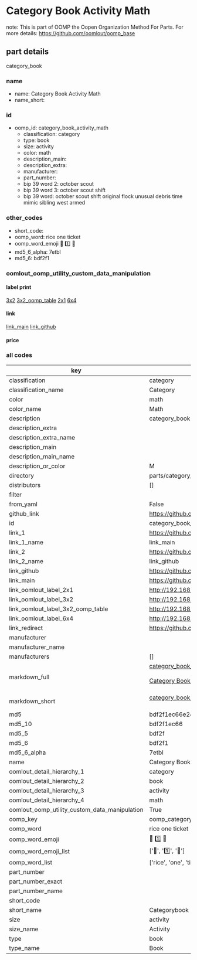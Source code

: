 # Category Book Activity Math  

note: This is part of OOMP the Oopen Organization Method For Parts. For more details: https://github.com/oomlout/oomp_base

##  part details
  



category_book



### name
* name: Category Book Activity Math
* name_short: 
### id
* oomp_id: category_book_activity_math
  * classification: category
  * type: book
  * size: activity
  * color: math
  * description_main: 
  * description_extra: 
  * manufacturer: 
  * part_number: 
  * bip 39 word 2: october scout
  * bip 39 word 3: october scout shift
  * bip 39 word: october scout shift original flock unusual debris time mimic sibling west armed

### other_codes
* short_code: 
* oomp_word: rice one ticket
* oomp_word_emoji :rice: :one: :ticket:
* md5_6_alpha: 7etbl
* md5_6: bdf2f1






### oomlout_oomp_utility_custom_data_manipulation
#### label print
[3x2](http://192.168.1.245:1112/?label=oomp%207etbl)
[3x2_oomp_table](http://192.168.1.108:1112/?label=oomp%207etbl)
[2x1](http://192.168.1.242:1112/?label=oomp%207etbl)
[6x4](http://192.168.1.55:1112/?label=oomp%207etbl)    

#### link

[link_main](https://github.com/oomlout/oomlout_oomp_version_1_messy/tree/main/parts/category_book_activity_math) [link_github](https://github.com/oomlout/oomlout_oomp_version_1_messy/tree/main/parts/category_book_activity_math)                             

#### price







### all codes 
| key | value |  
| --- | --- |  
| classification | category |  
| classification_name | Category |  
| color | math |  
| color_name | Math |  
| description | category_book |  
| description_extra |  |  
| description_extra_name |  |  
| description_main |  |  
| description_main_name |  |  
| description_or_color | M  |  
| directory | parts/category_book_activity_math |  
| distributors | [] |  
| filter |  |  
| from_yaml | False |  
| github_link | https://github.com/oomlout/oomlout_oomp_part_src/tree/main/parts/category_book_activity_math |  
| id | category_book_activity_math |  
| link_1 | https://github.com/oomlout/oomlout_oomp_version_1_messy/tree/main/parts/category_book_activity_math |  
| link_1_name | link_main |  
| link_2 | https://github.com/oomlout/oomlout_oomp_version_1_messy/tree/main/parts/category_book_activity_math |  
| link_2_name | link_github |  
| link_github | https://github.com/oomlout/oomlout_oomp_version_1_messy/tree/main/parts/category_book_activity_math |  
| link_main | https://github.com/oomlout/oomlout_oomp_version_1_messy/tree/main/parts/category_book_activity_math |  
| link_oomlout_label_2x1 | http://192.168.1.242:1112/?label=oomp%207etbl |  
| link_oomlout_label_3x2 | http://192.168.1.245:1112/?label=oomp%207etbl |  
| link_oomlout_label_3x2_oomp_table | http://192.168.1.108:1112/?label=oomp%207etbl |  
| link_oomlout_label_6x4 | http://192.168.1.55:1112/?label=oomp%207etbl |  
| link_redirect | https://github.com/oomlout/oomlout_oomp_version_1_messy/tree/main/parts/category_book_activity_math |  
| manufacturer |  |  
| manufacturer_name |  |  
| manufacturers | [] |  
| markdown_full | [category_book_activity_math](none)<br>[](none)<br>[Category Book Activity Math](none)<br><br> |  
| markdown_short | [category_book_activity_math](none)<br><br> |  
| md5 | bdf2f1ec66e2470fb92ca9cb8bb054c8 |  
| md5_10 | bdf2f1ec66 |  
| md5_5 | bdf2f |  
| md5_6 | bdf2f1 |  
| md5_6_alpha | 7etbl |  
| name | Category Book Activity Math |  
| oomlout_detail_hierarchy_1 | category |  
| oomlout_detail_hierarchy_2 | book |  
| oomlout_detail_hierarchy_3 | activity |  
| oomlout_detail_hierarchy_4 | math |  
| oomlout_oomp_utility_custom_data_manipulation | True |  
| oomp_key | oomp_category_book_activity_math |  
| oomp_word | rice one ticket |  
| oomp_word_emoji | :rice: :one: :ticket: |  
| oomp_word_emoji_list | [':rice:', ':one:', ':ticket:'] |  
| oomp_word_list | ['rice', 'one', 'ticket'] |  
| part_number |  |  
| part_number_exact |  |  
| part_number_name |  |  
| short_code |  |  
| short_name | Categorybook |  
| size | activity |  
| size_name | Activity |  
| type | book |  
| type_name | Book |  
